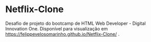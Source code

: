# Netflix-Clone
Desafio de projeto do bootcamp de HTML Web Developer - Digital Innovation One. 
Disponível para visualização em https://felippevelosomarinho.github.io/Netflix-Clone/ .
